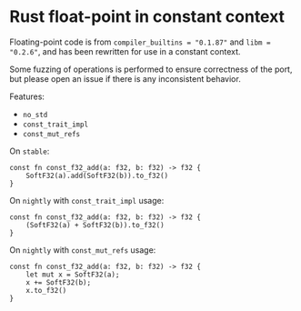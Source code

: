 # Rust float-point in constant context

Floating-point code is from `compiler_builtins = "0.1.87"` and `libm = "0.2.6"`, and has been rewritten for use in a constant context. 

Some fuzzing of operations is performed to ensure correctness of the port, but please open an issue if there is any inconsistent behavior.

Features:
* `no_std`
* `const_trait_impl`
* `const_mut_refs`

On `stable`:
```
const fn const_f32_add(a: f32, b: f32) -> f32 {
    SoftF32(a).add(SoftF32(b)).to_f32()
}
```


On `nightly` with `const_trait_impl` usage:
```
const fn const_f32_add(a: f32, b: f32) -> f32 {
    (SoftF32(a) + SoftF32(b)).to_f32()
}
```

On `nightly` with `const_mut_refs` usage:
```
const fn const_f32_add(a: f32, b: f32) -> f32 {
    let mut x = SoftF32(a);
    x += SoftF32(b);
    x.to_f32()
}
```
